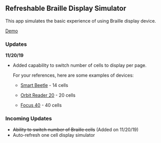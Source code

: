 ## Refreshable Braille Display Simulator

This app simulates the basic experience of using Braille display device.

[Demo](https://swidjaja.github.io/Refreshable-Braille-Display-Simulator)

### Updates
**11/20/19**
- Added capability to switch number of cells to display per page.

  For your references, here are some examples of devices:
    - [Smart Beetle](https://www.hims-inc.com/product/smart-beetle/) - 14 cells
    
    - [Orbit Reader 20](https://www.aph.org/product/orbit-reader-20/) - 20 cells
    
    - [Focus 40](https://www.freedomscientific.com/products/blindness/focus40brailledisplay/) - 40 cells

### Incoming Updates
- ~~Ability to switch number of Braille cells~~ (Added on 11/20/19)
- Auto-refresh one cell display simulator